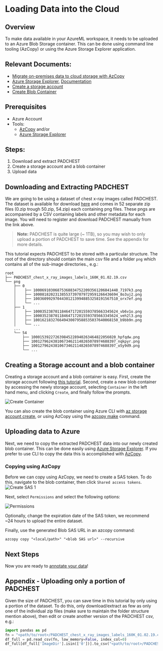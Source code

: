 # Loading Data into the Cloud

## Overview
To make data available in your AzureML workspace, it needs to be uploaded to an Azure Blob Storage container. This can be done using command line tooling (AzCopy) or using the Azure Storage Explorer application.

## Relevant Documents:
* [Migrate on-premises data to cloud storage with AzCopy](https://docs.microsoft.com/en-us/azure/storage/common/storage-use-azcopy-migrate-on-premises-data?tabs=windows) 
* [Azure Storage Explorer](https://azure.microsoft.com/en-us/features/storage-explorer/#overview), [Documentation](https://docs.microsoft.com/en-us/azure/vs-azure-tools-storage-explorer-blobs)
* [Create a storage account](https://docs.microsoft.com/en-us/azure/storage/common/storage-account-create?tabs=azure-portal)
* [Create Blob Container](https://docs.microsoft.com/en-us/azure/storage/common/storage-account-create?tabs=azure-portal)

## Prerequisites
 * Azure Account
 * Tools: 
    * [AzCopy](https://docs.microsoft.com/en-us/azure/storage/common/storage-use-azcopy-v10?toc=/azure/storage/blobs/toc.json) and/or
    * [Azure Storage Explorer](https://azure.microsoft.com/en-us/features/storage-explorer/#overview)

## Steps:
1. Download and extract PADCHEST
2. Create a storage account and a blob container
3. Upload data 


## Downloading and Extracting PADCHEST

We are going to be using a dataset of chest x-ray images called PADCHEST. The dataset is available for download [here](https://bimcv.cipf.es/bimcv-projects/padchest/) and comes in 52 separate zip files (0.zip trough 50.zip, 54.zip) each containing png files. These pngs are accompanied by a CSV containing labels and other metadata for each image. You will need to register and download PADCHEST manually from the link above.

> **Note:** PADCHEST is quite large (~ 1TB), so you may wish to only upload a portion of PADCHEST to save time.  See the appendix for more details.

This tutorial expects PADCHEST to be stored with a particular structure. The root of the directory should contain the main csv file and a folder `png` which contains all of the sub-image directories., e.g.:
```
root
├── PADCHEST_chest_x_ray_images_labels_160K_01.02.19.csv
└── png
    ├── 0
    │    ├── 100069103068753688347522093561206841448_7197k3.png
    │    ├── 100081820231385537397079729591266436694_8o3uj2.png
    │    ├── 100360992970443012139948853258191567510_orx7ef.png
    │    └── ...
    ├── 1
    │    ├── 100035238701184647172015593785663345624_vb6v1o.png
    │    ├── 100035238701184647172015593785663345624_veh2l3.png
    │    ├── 100162183276649430079588535037640068150_b9bb9n.png
    │    └── ...
    ...
    └── 54
        ├── 100015392272639845228940263464822056020_hpfqdw.png
        ├── 100127962438106734621148265078974688397_nqkpyr.png
        ├── 100127962438106734621148265078974688397_o5y9d9.png
        └── ...
```




## Creating a Storage account and a blob container
Creating a storage account and a blob container is easy. First, create the storage account following [this tutorial](https://docs.microsoft.com/en-us/azure/storage/common/storage-account-create?tabs=azure-portal). Second, create a new blob container by accessing the newly storage account, selecting `Container` in the left hand menu, and clicking `Create`, and finally follow the prompts.

![Create Container](images/create-container-1.png)

You can also create the blob container using Azure CLI with [az storage account create](https://docs.microsoft.com/en-us/cli/azure/azure-cli-reference-for-storage), or using AzCopy using the [azcopy make](https://docs.microsoft.com/en-us/azure/storage/common/storage-ref-azcopy-make?toc=/azure/storage/blobs/toc.json) command.

## Uploading data to Azure
Next, we need to copy the extracted PADCHEST data into our newly created blob container.  This can be done easily using [Azure Storage Explorer](https://docs.microsoft.com/en-us/azure/vs-azure-tools-storage-explorer-blobs#managing-blobs-in-a-blob-container).  If you prefer to use CLI to copy the data this is accomplished with [AzCopy](https://docs.microsoft.com/en-us/azure/storage/common/storage-ref-azcopy-copy?toc=/azure/storage/blobs/toc.json). 

### Copying using AzCopy
Before we can copy using AzCopy, we need to create a SAS token.  To do this, navigate to the blob container, then click `Shared access tokens`.
![Create SAS 1](./images/create-sas-token-1.png)

Next, select `Permissions` and select the following options:

![Permissions](./images/create-sas-token-2.png)

Optionally, change the expiration date of the SAS token, we recommend ~24 hours to upload the entire dataset.

Finally, use the generated Blob SAS URL in an azcopy command:

```
azcopy copy "<local/path>" "<blob SAS url>" --recursive
```



## Next Steps
Now you are ready to [annotate your data](../2.Annotation/README.md)!


## Appendix - Uploading only a portion of PADCHEST

Given the size of PADCHEST, you can save time in this tutorial by only using a portion of the dataset. To do this, only download/extract as few as only one of the individual zip files (make sure to maintain the folder structure mention above), then edit or create another version of the PADCHEST csv, e.g.: 
```python
import pandas as pd
fn = "<path/to/root>/PADCHEST_chest_x_ray_images_labels_160K_01.02.19.csv"
df_full = pd.read_csv(fn, low_memory=False, index_col=0)
df_full[df_full['ImageDir'].isin(['0'])].to_csv("<path/to/root>/PADCHEST_SMALL.csv")
```